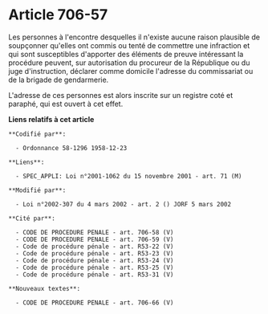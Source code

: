 # Article 706-57

Les personnes à l'encontre desquelles il n'existe aucune raison plausible de soupçonner qu'elles ont commis ou tenté de
commettre une infraction et qui sont susceptibles d'apporter des éléments de preuve intéressant la procédure peuvent, sur
autorisation du procureur de la République ou du juge d'instruction, déclarer comme domicile l'adresse du commissariat ou de
la brigade de gendarmerie.

L'adresse de ces personnes est alors inscrite sur un registre coté et paraphé, qui est ouvert à cet effet.

**Liens relatifs à cet article**

	**Codifié par**:

	  - Ordonnance 58-1296 1958-12-23

	**Liens**:

	  - SPEC_APPLI: Loi n°2001-1062 du 15 novembre 2001 - art. 71 (M)

	**Modifié par**:

	  - Loi n°2002-307 du 4 mars 2002 - art. 2 () JORF 5 mars 2002

	**Cité par**:

	  - CODE DE PROCEDURE PENALE - art. 706-58 (V)
	  - CODE DE PROCEDURE PENALE - art. 706-59 (V)
	  - Code de procédure pénale - art. R53-22 (V)
	  - Code de procédure pénale - art. R53-23 (V)
	  - Code de procédure pénale - art. R53-24 (V)
	  - Code de procédure pénale - art. R53-25 (V)
	  - Code de procédure pénale - art. R53-31 (V)

	**Nouveaux textes**:

	  - CODE DE PROCEDURE PENALE - art. 706-66 (V)

